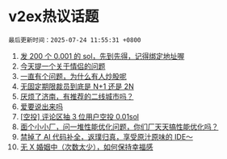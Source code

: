 # v2ex热议话题

`最后更新时间：2025-07-24 11:55:31 +0800`

1. [发 200 个 0.001 的 sol，先到先得，记得绑定地址喔](https://www.v2ex.com/t/1147109)
1. [今天提一个关于情侣的问题](https://www.v2ex.com/t/1147151)
1. [一直有个问题，为什么有人炒股呢](https://www.v2ex.com/t/1147131)
1. [无固定期限裁员到底是 N+1 还是 2N](https://www.v2ex.com/t/1147098)
1. [厌烦了济南，有推荐的二线城市吗？](https://www.v2ex.com/t/1147166)
1. [爱要说出来吗](https://www.v2ex.com/t/1147275)
1. [[空投] 评论区抽 3 位用户空投 0.01sol](https://www.v2ex.com/t/1147332)
1. [面个小小厂，问一堆性能优化问题，你们厂天天搞性能优化吗？](https://www.v2ex.com/t/1147242)
1. [禁掉了 AI 代码补全，返璞归真，享受原汁原味的 IDE～](https://www.v2ex.com/t/1147094)
1. [无 X 婚姻中（次数太少），如何保持幸福感](https://www.v2ex.com/t/1147294)

